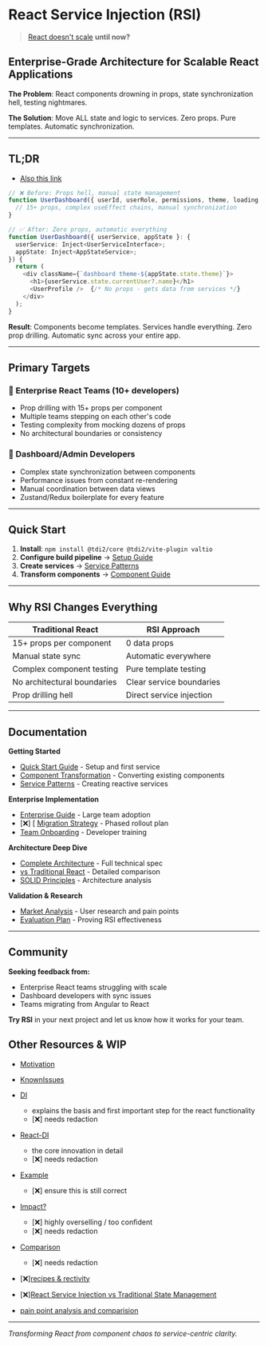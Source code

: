 # React Service Injection (RSI)

> [React doesn't scale](https://verved.ai/blog/react-doesn-t-scale) **until now?**

## Enterprise-Grade Architecture for Scalable React Applications

**The Problem**: React components drowning in props, state synchronization hell, testing nightmares.

**The Solution**: Move ALL state and logic to services. Zero props. Pure templates. Automatic synchronization.

---

## TL;DR

- [Also this link](./monorepo/docs/Teaser.md)

```typescript
// ❌ Before: Props hell, manual state management
function UserDashboard({ userId, userRole, permissions, theme, loading, onUpdate, ... }) {
  // 15+ props, complex useEffect chains, manual synchronization
}

// ✅ After: Zero props, automatic everything
function UserDashboard({ userService, appState }: {
  userService: Inject<UserServiceInterface>;
  appState: Inject<AppStateService>;
}) {
  return (
    <div className={`dashboard theme-${appState.state.theme}`}>
      <h1>{userService.state.currentUser?.name}</h1>
      <UserProfile />  {/* No props - gets data from services */}
    </div>
  );
}
```

**Result**: Components become templates. Services handle everything. Zero prop drilling. Automatic sync across your entire app.

---

## Primary Targets

### 🏢 Enterprise React Teams (10+ developers)

- Prop drilling with 15+ props per component
- Multiple teams stepping on each other's code
- Testing complexity from mocking dozens of props
- No architectural boundaries or consistency

### 🎯 Dashboard/Admin Developers

- Complex state synchronization between components
- Performance issues from constant re-rendering
- Manual coordination between data views
- Zustand/Redux boilerplate for every feature

---

## Quick Start

1. **Install**: `npm install @tdi2/core @tdi2/vite-plugin valtio`
2. **Configure build pipeline** → [Setup Guide](./docs/Quick-Start.md)
3. **Create services** → [Service Patterns](./docs/Service-Patterns.md)
4. **Transform components** → [Component Guide](./docs/Component-Guide.md)

---

## Why RSI Changes Everything

| Traditional React           | RSI Approach             |
| --------------------------- | ------------------------ |
| 15+ props per component     | 0 data props             |
| Manual state sync           | Automatic everywhere     |
| Complex component testing   | Pure template testing    |
| No architectural boundaries | Clear service boundaries |
| Prop drilling hell          | Direct service injection |

---

## Documentation

**Getting Started**

- [Quick Start Guide](./docs/Quick-Start.md) - Setup and first service
- [Component Transformation](./docs/Component-Guide.md) - Converting existing components
- [Service Patterns](./docs/Service-Patterns.md) - Creating reactive services

**Enterprise Implementation**

- [Enterprise Guide](./docs/Enterprise-Implementation.md) - Large team adoption
- [❌] [ [Migration Strategy](./docs/Migration-Strategy.md) - Phased rollout plan
- [Team Onboarding](./docs/Team-Onboarding.md) - Developer training

**Architecture Deep Dive**

- [Complete Architecture](./docs/React-Whitepaper.md) - Full technical spec
- [vs Traditional React](./docs/RSI-vs-Traditional.md) - Detailed comparison
- [SOLID Principles](./monorepo/docs/RSI-Clean-Architecture-SOLID-Principles-Analysis.md) - Architecture analysis

**Validation & Research**

- [Market Analysis](./monorepo/docs/Market-Analysis.md) - User research and pain points
- [Evaluation Plan](./monorepo/docs/EvaluationPlan.md) - Proving RSI effectiveness

---

## Community

**Seeking feedback from:**

- Enterprise React teams struggling with scale
- Dashboard developers with sync issues
- Teams migrating from Angular to React

**Try RSI** in your next project and let us know how it works for your team.

## Other Resources & WIP

- [Motivation](./monorepo/docs/Impuls.md)

- [KnownIssues](./monorepo/docs/KnownIssues.md)

- [DI](./monorepo/docs/Whitepaper.md)
  - explains the basis and first important step for the react functionality
  - [❌] needs redaction
- [React-DI](./monorepo/docs/React-Whitepaper.md)
  - the core innovation in detail
  - [❌] needs redaction

- [Example](./monorepo/docs/React-Example.md)
  - [❌] ensure this is still correct

- [Impact?](./monorepo/docs/Impact.md)
  - [❌] highly overselling / too confident
  - [❌] needs redaction

- [Comparison](./monorepo/docs/React%20Service%20Injection%20vs%20Traditional%20State%20Management.md)
  - [❌] needs redaction

- [❌][recipes & rectivity](./monorepo/docs/Recipes-and-Reactive-Services.md)

- [❌][React Service Injection vs Traditional State Management](./monorepo/docs/React%20Service%20Injection%20vs%20Traditional%20State%20Management.md)

- [pain point analysis and comparision](./docs/pain-points/README.md)

---

_Transforming React from component chaos to service-centric clarity._
